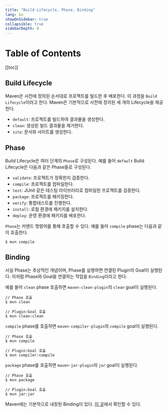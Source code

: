 ```yaml
---
title: "Build Lifecycle, Phase, Binding"
lang: ko
showOnSidebar: true
collapsible: true
sidebarDepth: 0
---
```


# Table of Contents
[[toc]]

## Build Lifecycle
Maven은 사전에 정의된 순서대로 프로젝트를 빌드한 후 배포한다. 이 과정을 `Build Lifecycle`이라고 한다. Maven은 기본적으로 사전에 정의된 세 개의 Lifecycle을 제공한다.

- `default`: 프로젝트를 빌드하여 결과물을 생성한다.
- `clean`: 생성된 빌드 결과물을 제거한다.
- `site`: 문서화 사이트를 생성한다.

## Phase
Build Lifecycle은 여러 단계의 `Phase`로 구성된다. 예를 들어 `default` Build Lifecycle은 다음과 같은 Phase들로 구성된다.

- `validate`: 프로젝트가 정확한지 검증한다.
- `compile`: 프로젝트를 컴파일한다.
- `test`: JUnit 같은 테스팅 라이브러리로 컴파일된 프로젝트를 검증한다.
- `package`: 프로젝트를 패키징한다.
- `verify`: 통합테스트를 진행한다.
- `install`: 로컬 환경에 패키지를 설치한다.
- `deploy`: 운영 환경에 패키지를 배포한다.

`Phase`는 커맨드 명령어를 통해 호출할 수 있다. 예를 들어 `compile` phase는 다음과 같이 호출한다.

```
$ mvn compile 
```

## Binding
사실 Phase는 추상적인 개념이며, Phase를 실행하면 연결된 Plugin의 Goal이 실행된다. 이처럼 Phase와 Goal을 연결하는 작업을 `Binding`이라고 한다. 

예를 들어 `clean` phase 호출하면 `maven-clean-plugin`의 `clean` goal이 실행된다.

```
// Phase 호출
$ mvn clean

// Plugin:Goal 호출
$ mvn clean:clean 
```

`compile` phase를 호출하면 `maven-compiler-plugin`의 `compile` goal이 실행된다.
```
// Phase 호출
$ mvn compile

// Plugin:Goal 호출
$ mvn compiler:compile
```

`package` phase를 호출하면 `maven-jar-plugin`의 `jar` goal이 실행된다.
```
// Phase 호출
$ mvn package

// Plugin:Goal 호출
$ mvn jar:jar
```

Maven에는 기본적으로 내장된 Binding이 있다. [이 곳](https://maven.apache.org/guides/introduction/introduction-to-the-lifecycle.html#built-in-lifecycle-bindings)에서 확인할 수 있다.